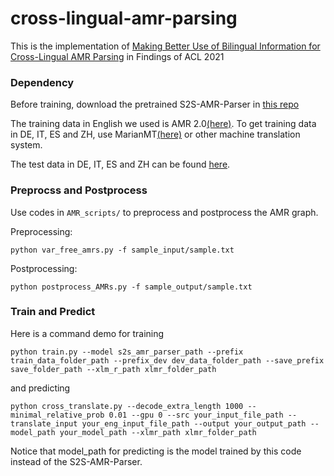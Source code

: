 # cross-lingual-amr-parsing

This is the implementation of [Making Better Use of Bilingual Information for Cross-Lingual AMR Parsing](https://arxiv.org/abs/2106.04814) in Findings of ACL 2021

### Dependency

Before training, download the pretrained S2S-AMR-Parser in [this repo](https://github.com/xdqkid/S2S-AMR-Parser)

The training data in English we used is AMR 2.0[(here)](https://catalog.ldc.upenn.edu/LDC2017T10). To get training data in DE, IT, ES and ZH, use MarianMT[(here)](https://huggingface.co/transformers/model_doc/marian.html) or other machine translation system. 

The test data in DE, IT, ES and ZH can be found [here](https://catalog.ldc.upenn.edu/LDC2020T07). 

### Preprocss and Postprocess

Use codes in `AMR_scripts/` to preprocess and postprocess the AMR graph. 

Preprocessing:
```
python var_free_amrs.py -f sample_input/sample.txt
```

Postprocessing:
```
python postprocess_AMRs.py -f sample_output/sample.txt
```

### Train and Predict

Here is a command demo for training

```
python train.py --model s2s_amr_parser_path --prefix train_data_folder_path --prefix_dev dev_data_folder_path --save_prefix save_folder_path --xlm_r_path xlmr_folder_path
```

and predicting

```
python cross_translate.py --decode_extra_length 1000 --minimal_relative_prob 0.01 --gpu 0 --src your_input_file_path --translate_input your_eng_input_file_path --output your_output_path --model_path your_model_path --xlmr_path xlmr_folder_path
```

Notice that model_path for predicting is the model trained by this code instead of the S2S-AMR-Parser.
